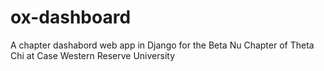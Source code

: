 # ox-dashboard
A chapter dashabord web app in Django for the Beta Nu Chapter of Theta Chi at Case Western Reserve University
